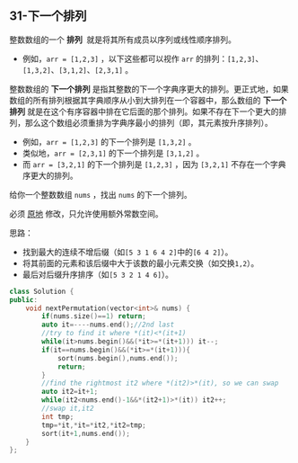 
## 31-下一个排列

整数数组的一个 **排列**  就是将其所有成员以序列或线性顺序排列。

- 例如，`arr = [1,2,3]` ，以下这些都可以视作 `arr` 的排列：`[1,2,3]`、`[1,3,2]`、`[3,1,2]`、`[2,3,1]` 。

整数数组的 **下一个排列** 是指其整数的下一个字典序更大的排列。更正式地，如果数组的所有排列根据其字典顺序从小到大排列在一个容器中，那么数组的 **下一个排列** 就是在这个有序容器中排在它后面的那个排列。如果不存在下一个更大的排列，那么这个数组必须重排为字典序最小的排列（即，其元素按升序排列）。

- 例如，`arr = [1,2,3]` 的下一个排列是 `[1,3,2]` 。
- 类似地，`arr = [2,3,1]` 的下一个排列是 `[3,1,2]` 。
- 而 `arr = [3,2,1]` 的下一个排列是 `[1,2,3]` ，因为 `[3,2,1]` 不存在一个字典序更大的排列。

给你一个整数数组 `nums` ，找出 `nums` 的下一个排列。

必须 [原地](https://baike.baidu.com/item/%E5%8E%9F%E5%9C%B0%E7%AE%97%E6%B3%95) 修改，只允许使用额外常数空间。

思路：
- 找到最大的连续不增后缀（如`[5 3 1 6 4 2]`中的`[6 4 2]`）。
- 将其前面的元素和该后缀中大于该数的最小元素交换（如交换`1,2`）。
- 最后对后缀升序排序（如`[5 3 2 1 4 6]`）。

```cpp
class Solution {
public:
    void nextPermutation(vector<int>& nums) {
        if(nums.size()==1) return;
        auto it=----nums.end();//2nd last
        //try to find it where *(it)<*(it+1)
        while(it>nums.begin()&&(*it>=*(it+1))) it--;
        if(it==nums.begin()&&(*it>=*(it+1))){
            sort(nums.begin(),nums.end());
            return;
        }
        //find the rightmost it2 where *(it2)>*(it), so we can swap
        auto it2=it+1;
        while(it2<nums.end()-1&&*(it2+1)>*(it)) it2++;
        //swap it,it2
        int tmp;
        tmp=*it,*it=*it2,*it2=tmp;
        sort(it+1,nums.end());
    }
};
```